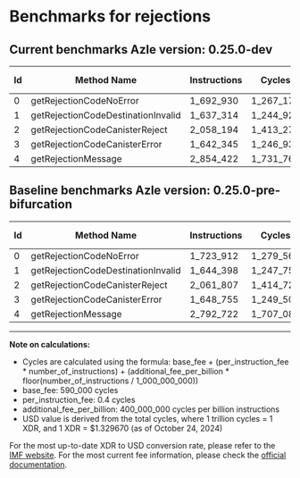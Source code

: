 # Benchmarks for rejections

## Current benchmarks Azle version: 0.25.0-dev

| Id  | Method Name                        | Instructions | Cycles    | USD           | USD/Million Calls | Change                             |
| --- | ---------------------------------- | ------------ | --------- | ------------- | ----------------- | ---------------------------------- |
| 0   | getRejectionCodeNoError            | 1_692_930    | 1_267_172 | $0.0000016849 | $1.68             | <font color="green">-30_982</font> |
| 1   | getRejectionCodeDestinationInvalid | 1_637_314    | 1_244_925 | $0.0000016553 | $1.65             | <font color="green">-7_084</font>  |
| 2   | getRejectionCodeCanisterReject     | 2_058_194    | 1_413_277 | $0.0000018792 | $1.87             | <font color="green">-3_613</font>  |
| 3   | getRejectionCodeCanisterError      | 1_642_345    | 1_246_938 | $0.0000016580 | $1.65             | <font color="green">-6_410</font>  |
| 4   | getRejectionMessage                | 2_854_422    | 1_731_768 | $0.0000023027 | $2.30             | <font color="red">+61_700</font>   |

## Baseline benchmarks Azle version: 0.25.0-pre-bifurcation

| Id  | Method Name                        | Instructions | Cycles    | USD           | USD/Million Calls |
| --- | ---------------------------------- | ------------ | --------- | ------------- | ----------------- |
| 0   | getRejectionCodeNoError            | 1_723_912    | 1_279_564 | $0.0000017014 | $1.70             |
| 1   | getRejectionCodeDestinationInvalid | 1_644_398    | 1_247_759 | $0.0000016591 | $1.65             |
| 2   | getRejectionCodeCanisterReject     | 2_061_807    | 1_414_722 | $0.0000018811 | $1.88             |
| 3   | getRejectionCodeCanisterError      | 1_648_755    | 1_249_502 | $0.0000016614 | $1.66             |
| 4   | getRejectionMessage                | 2_792_722    | 1_707_088 | $0.0000022699 | $2.26             |

---

**Note on calculations:**

-   Cycles are calculated using the formula: base_fee + (per_instruction_fee \* number_of_instructions) + (additional_fee_per_billion \* floor(number_of_instructions / 1_000_000_000))
-   base_fee: 590_000 cycles
-   per_instruction_fee: 0.4 cycles
-   additional_fee_per_billion: 400_000_000 cycles per billion instructions
-   USD value is derived from the total cycles, where 1 trillion cycles = 1 XDR, and 1 XDR = $1.329670 (as of October 24, 2024)

For the most up-to-date XDR to USD conversion rate, please refer to the [IMF website](https://www.imf.org/external/np/fin/data/rms_sdrv.aspx).
For the most current fee information, please check the [official documentation](https://internetcomputer.org/docs/current/developer-docs/gas-cost#execution).
